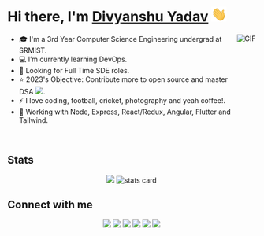<!-- ![Divyanshu Yadav (5)](https://user-images.githubusercontent.com/91051053/190860704-48723df0-5c19-465a-afae-b94973bfc74b.png) -->
# Hi there, I'm <a href="https://www.linkedin.com/in/divyanshu-yadav-b32a76220/" target="_blank" rel="noopener noreferrer">Divyanshu Yadav</a> <img src="https://raw.githubusercontent.com/ABSphreak/ABSphreak/master/gifs/Hi.gif" height="30" />
 
<!-- <img align="right" alt="GIF" height="160px" src="https://media.giphy.com/media/du3J3cXyzhj75IOgvA/giphy.gif" /> -->
<img align="right" alt="GIF" height="140px" src="https://user-images.githubusercontent.com/91051053/219441109-ae96da6a-1644-45f6-bb8d-321d39fb996f.png" />
 

 
 
- 🎓 I'm a 3rd Year Computer Science Engineering undergrad at SRMIST.  
- 💻 I’m currently learning DevOps. 
- 👯 Looking for Full Time SDE roles.
- ⭐ 2023's Objective: Contribute more to open source and master DSA <img src="https://media.giphy.com/media/WUlplcMpOCEmTGBtBW/giphy.gif" width="30">. 
- ⚡ I love coding, football, cricket, photography and yeah coffee!. 
- 🚀 Working with Node, Express, React/Redux, Angular, Flutter and Tailwind.
<br/> 

<!--  ![banner](https://user-images.githubusercontent.com/91051053/192588281-8b9b87ae-02e5-4718-8679-5ccae0dcc4a8.png) -->
 
<!-- ## Languages and tools used
<p align="center">
 <img src="https://img.shields.io/badge/HTML5-E34F26?style=for-the-badge&logo=html5&logoColor=white"><img/>
 <img src="https://img.shields.io/badge/CSS3-1572B6?style=for-the-badge&logo=css3&logoColor=white"><img/>
 <img src="https://img.shields.io/badge/JavaScript-323330?style=for-the-badge&logo=javascript&logoColor=F7DF1E"><img/>
 <img src="https://img.shields.io/badge/Bootstrap-563D7C?style=for-the-badge&logo=bootstrap&logoColor=white"><img/>
 <img src="https://img.shields.io/badge/Tailwind_CSS-38B2AC?style=for-the-badge&logo=tailwind-css&logoColor=white"><img/>
 <img src="https://img.shields.io/badge/npm-CB3837?style=for-the-badge&logo=npm&logoColor=white"><img/>
 <img src="https://img.shields.io/badge/Yarn-2C8EBB?style=for-the-badge&logo=yarn&logoColor=white"><img/>
 <img src="https://img.shields.io/badge/Node.js-339933?style=for-the-badge&logo=nodedotjs&logoColor=white"><img/>
 <img src="https://img.shields.io/badge/React-20232A?style=for-the-badge&logo=react&logoColor=61DAFB"><img/>
 <img src="https://img.shields.io/badge/svelte-%23f1413d.svg?style=for-the-badge&logo=svelte&logoColor=white"/>
 <img src="https://img.shields.io/badge/angular-%23DD0031.svg?style=for-the-badge&logo=angular&logoColor=white"/>
 <img src="https://img.shields.io/badge/React_Router-CA4245?style=for-the-badge&logo=react-router&logoColor=white"><img/>
 <img src="https://img.shields.io/badge/Redux-593D88?style=for-the-badge&logo=redux&logoColor=white"><img/>
 <img src="https://img.shields.io/badge/Express.js-000000?style=for-the-badge&logo=express&logoColor=whit"><img/>
 <img src="https://img.shields.io/badge/-GraphQL-E10098?style=for-the-badge&logo=graphql&logoColor=white"><img/>
 <img src="https://img.shields.io/badge/Material%20UI-007FFF?style=for-the-badge&logo=mui&logoColor=white"><img/>
 <img src="https://img.shields.io/badge/MongoDB-4EA94B?style=for-the-badge&logo=mongodb&logoColor=white"><img/>
 <img src="https://img.shields.io/badge/Supabase-181818?style=for-the-badge&logo=supabase&logoColor=white"><img/>
 <img src="https://img.shields.io/badge/TypeScript-007ACC?style=for-the-badge&logo=typescript&logoColor=white"><img/>
 <img src="https://img.shields.io/badge/next.js-000000?style=for-the-badge&logo=nextdotjs&logoColor=white"><img/>
 <img src="https://img.shields.io/badge/Figma-F24E1E?style=for-the-badge&logo=figma&logoColor=white"><img/>
 <img src="https://img.shields.io/badge/Canva-%2300C4CC.svg?&style=for-the-badge&logo=Canva&logoColor=white"><img/>
 <img src="https://img.shields.io/badge/java-%23ED8B00.svg?style=for-the-badge&logo=java&logoColor=white"><img/>
 <img src="https://img.shields.io/badge/C-00599C?style=for-the-badge&logo=c&logoColor=white"><img/>
 <img src="https://img.shields.io/badge/Flutter-%2302569B.svg?style=for-the-badge&logo=Flutter&logoColor=white"/>
 <img src="https://img.shields.io/badge/C%2B%2B-00599C?style=for-the-badge&logo=c%2B%2B&logoColor=white"><img/>
 <img src="https://img.shields.io/badge/Python-FFD43B?style=for-the-badge&logo=python&logoColor=blue"><img/>
 <img src="https://img.shields.io/badge/GitHub_Actions-2088FF?style=for-the-badge&logo=github-actions&logoColor=white"><img/>
 <img src="https://img.shields.io/badge/GitHub-100000?style=for-the-badge&logo=github&logoColor=white"><img/>
 <img src="https://img.shields.io/badge/Amazon_AWS-FF9900?style=for-the-badge&logo=amazonaws&logoColor=white"><img/>
 <img src="https://img.shields.io/badge/Google_Cloud-4285F4?style=for-the-badge&logo=google-cloud&logoColor=white"><img/>
 <img src="https://img.shields.io/badge/Heroku-430098?style=for-the-badge&logo=heroku&logoColor=white"><img/>
 <img src="https://img.shields.io/badge/Netlify-00C7B7?style=for-the-badge&logo=netlify&logoColor=white"><img/>
 <img src="https://img.shields.io/badge/Vercel-000000?style=for-the-badge&logo=vercel&logoColor=white"><img/>
 <img src="https://img.shields.io/badge/amazon%20alexa-52b5f7?style=for-the-badge&logo=amazon%20alexa&logoColor=white"><img/>
</p> -->
<!--  [![@devyansh18's Holopin board](https://holopin.me/devyansh18)](https://holopin.io/@devyansh18) -->
      
 ## Stats
<!--  <p align="center">
 <img src="https://github-readme-streak-stats.herokuapp.com/?user=divyanshu1810&theme=dark" width="45%" align="center"/>
 <img src="https://github-readme-stats.vercel.app/api?username=divyanshu1810&theme=dark&count_private=true&include_all_commits=true&show_icons=true&custom_title=%23%20GitHub%20Stats%20%E2%9C%85" width="45%" align="center"/>
  <br/>
  <img src="https://github-readme-stats.vercel.app/api/top-langs/?username=divyanshu1810&theme=dark&layout=compact&langs_count=10&custom_title=%23%20Most%20Used%20Languages%20%F0%9F%91%A8%F0%9F%8F%BD%E2%80%8D%F0%9F%92%BB" align="center" width="30%"/>
  <img src="https://github-profile-summary-cards.vercel.app/api/cards/profile-details?username=divyanshu1810&theme=moonlight" width="58%" align="center" />
 <!--
  <img src="https://github-profile-trophy.vercel.app/?username=divyanshu1810&row=1(https://github.com/divyanshu1810/github-profile-trophy)" />
-->
<!-- <p/> --> 
 <p align="center">
         <img src="https://github-profile-summary-cards.vercel.app/api/cards/most-commit-language?username=divyanshu1810&theme=radical" />
        <img alt= "stats card" src="https://github-profile-summary-cards.vercel.app/api/cards/stats?username=divyanshu1810&theme=radical">

<p>
 
 ## Connect with me 
<p align="center">
  <a href="https://twitter.com/Devyansh18_" target="_blank"><img src="https://img.shields.io/badge/twitter-%231DA1F2.svg?&style=for-the-badge&logo=twitter&logoColor=white" /></a>
<!--   <a href="https://dev.to/divyanshu1810"><img src="https://img.shields.io/badge/dev.to-0A0A0A?style=for-the-badge&logo=dev.to&logoColor=white" /><a/> -->
  <a href="https://www.linkedin.com/in/divyanshu-yadav-b32a76220/" target="_blank"><img src="https://img.shields.io/badge/linkedin-%230077B5.svg?&style=for-the-badge&logo=linkedin&logoColor=white" /></a>
  <a href="https://www.instagram.com/devyansh18._/?hl=en" target="_blank"><img src="https://img.shields.io/badge/instagram-%23E4405F.svg?&style=for-the-badge&logo=instagram&logoColor=white" /></a>
  <a href="https://devyansh.vercel.app/" target="_blank"><img src="https://img.shields.io/badge/my_portfolio-000?style=for-the-badge&logo=ko-fi&logoColor=white" /></a>
<!--   <a href><img src="https://img.shields.io/badge/%3CServer%3E-%237289DA.svg?style=for-the-badge&logo=discord&logoColor=white" /><a/>  -->
  <a href="https://leetcode.com/devofficial1810/"><img src="https://img.shields.io/badge/LeetCode-000000?style=for-the-badge&logo=LeetCode&logoColor=#d16c06" /><a/>
  <a href="https://open.spotify.com/user/31yiatzg676ra4ufpnvrw6jyz6dm?si=ahCrZjFpQHa1INLSKmKDrw&utm_source=native-share-menu&nd=1"><img src="https://img.shields.io/badge/Spotify-1ED760?style=for-the-badge&logo=spotify&logoColor=white" /><a/>
</p>
 
<!--    ## Facts
   ```
  >> java facts.java
  
  People say "Jack of all Trades, Master of None",
  Quoted back in 1592, still a cliche in 2022.
  
  I say "Explorer of all Trades, Master of One".
  ```
-->   
  <!-- <p align="center">
    <img align="center" src="https://visitor-badge.glitch.me/badge?page_id=divyanshu1810.visitor-badge" alt="Visitors Badge"><img/>
   <p/> -->
    
